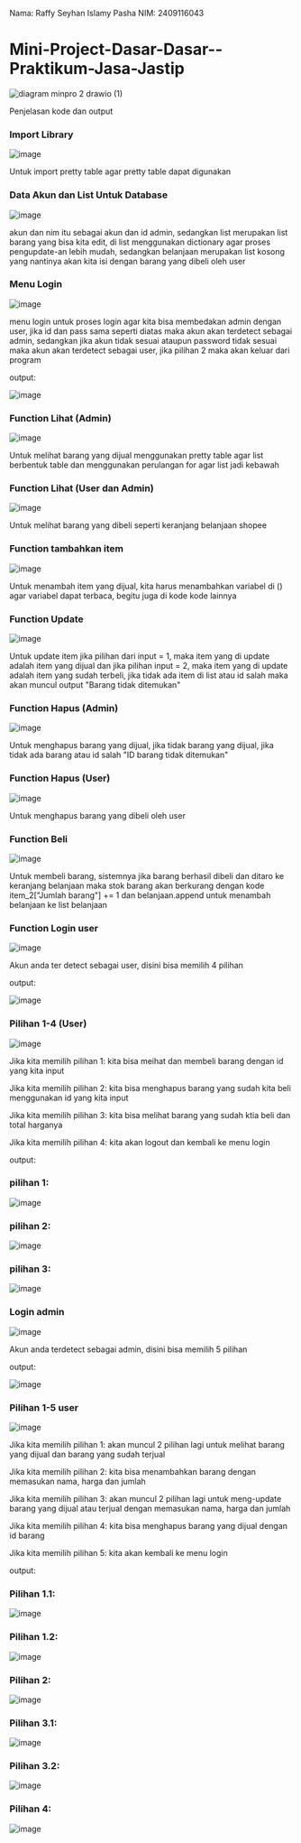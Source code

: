 Nama: Raffy Seyhan Islamy Pasha
NIM: 2409116043

# Mini-Project-Dasar-Dasar--Praktikum-Jasa-Jastip

![diagram minpro 2 drawio (1)](https://github.com/user-attachments/assets/6b152f89-745c-4edf-a2e8-7bfa2584f4a4)

Penjelasan kode dan output

### Import Library

![image](https://github.com/user-attachments/assets/d27028aa-84d8-488c-a67b-2aacdbf8fe25)

Untuk import pretty table agar pretty table dapat digunakan

### Data Akun dan List Untuk Database

![image](https://github.com/user-attachments/assets/ea58383e-8328-49ec-9808-1d39283d3013)

akun dan nim itu sebagai akun dan id admin, sedangkan list merupakan list barang yang bisa kita edit, di list menggunakan dictionary agar proses pengupdate-an lebih mudah, sedangkan belanjaan merupakan list kosong yang nantinya akan kita isi dengan barang yang dibeli oleh user

### Menu Login

![image](https://github.com/user-attachments/assets/1d67477e-29c0-46d7-a2f2-b1d8f8beb5ed)

menu login untuk proses login agar kita bisa membedakan admin dengan user, jika id dan pass sama seperti diatas maka akun akan terdetect sebagai admin, sedangkan jika akun tidak sesuai ataupun password tidak sesuai maka akun akan terdetect sebagai user, jika pilihan 2 maka akan keluar dari program

output:

![image](https://github.com/user-attachments/assets/92400cdf-173f-4b09-b0b7-9653dc054ad7)

### Function Lihat (Admin)

![image](https://github.com/user-attachments/assets/9bb0758c-870c-458e-9264-4eab2908a20e)

Untuk melihat barang yang dijual menggunakan pretty table agar list berbentuk table dan menggunakan perulangan for agar list jadi kebawah

### Function Lihat (User dan Admin)

![image](https://github.com/user-attachments/assets/069448ad-c653-4762-9c2a-d9d239b637c4)

Untuk melihat barang yang dibeli seperti keranjang belanjaan shopee

### Function tambahkan item

![image](https://github.com/user-attachments/assets/8156b1af-f5cf-4ea8-85ff-d37a64a48d24)

Untuk menambah item yang dijual, kita harus menambahkan variabel di () agar variabel dapat terbaca, begitu juga di kode kode lainnya

### Function Update

![image](https://github.com/user-attachments/assets/aa88bb82-c105-401b-8886-83a93d7e1ebb)

Untuk update item jika pilihan dari input = 1, maka item yang di update adalah item yang dijual dan jika pilihan input = 2, maka item yang di update adalah item yang sudah terbeli, jika tidak ada item di list atau id salah maka akan muncul output "Barang tidak ditemukan"

### Function Hapus (Admin)

![image](https://github.com/user-attachments/assets/20cb8d04-ea3f-4ff8-8fd1-4204cc145b36)

Untuk menghapus barang yang dijual, jika tidak barang yang dijual, jika tidak ada barang atau id salah "ID barang tidak ditemukan"

### Function Hapus (User)

![image](https://github.com/user-attachments/assets/69a9cd62-201e-4d37-9e0c-9181a9c8d610)

Untuk menghapus barang yang dibeli oleh user

### Function Beli

![image](https://github.com/user-attachments/assets/19e8fd4a-157f-4d07-bdd7-4a3cc4f152ce)

Untuk membeli barang, sistemnya jika barang berhasil dibeli dan ditaro ke keranjang belanjaan maka stok barang akan berkurang dengan kode item_2["Jumlah barang"] += 1 dan belanjaan.append untuk menambah belanjaan ke list belanjaan

### Function Login user

![image](https://github.com/user-attachments/assets/d4cc1c86-530c-47b9-900c-aca050d508b2)

Akun anda ter detect sebagai user, disini bisa memilih 4 pilihan

output:

![image](https://github.com/user-attachments/assets/e90ade0f-4472-4917-9ae3-c76a536ef9c1)

### Pilihan 1-4 (User)

![image](https://github.com/user-attachments/assets/33c107f6-cf03-4abf-a775-d2f0de721c8a)

Jika kita memilih pilihan 1: kita bisa meihat dan membeli barang dengan id yang kita input 

Jika kita memilih pilihan 2: kita bisa menghapus barang yang sudah kita beli menggunakan id yang kita input

Jika kita memilih pilihan 3: kita bisa melihat barang yang sudah ktia beli dan total harganya

Jika kita memilih pilihan 4: kita akan logout dan kembali ke menu login

output:

### pilihan 1:

![image](https://github.com/user-attachments/assets/b58aadf1-8513-4e45-acda-ffebfaca7abc)

### pilihan 2:

![image](https://github.com/user-attachments/assets/120d9ea4-edcb-400b-b5b8-3bdeeaf803fe)

### pilihan 3:

![image](https://github.com/user-attachments/assets/e11917a5-fd0b-43fe-874f-5ffaf773ce3c)

### Login admin

![image](https://github.com/user-attachments/assets/8fdc12f9-701d-4e53-aa02-0a0e8b8b2071)

Akun anda terdetect sebagai admin, disini bisa memilih 5 pilihan

output:

![image](https://github.com/user-attachments/assets/27c0d39a-123e-4365-ae94-74643016ea63)

### Pilihan 1-5 user

![image](https://github.com/user-attachments/assets/dabd1143-9be6-4a3d-adb2-29ab8b671a4b)

Jika kita memilih pilihan 1: akan muncul 2 pilihan lagi untuk melihat barang yang dijual dan barang yang sudah terjual

Jika kita memilih pilihan 2: kita bisa menambahkan barang dengan memasukan nama, harga dan jumlah

Jika kita memilih pilihan 3: akan muncul 2 pilihan lagi untuk meng-update barang yang dijual atau terjual dengan memasukan nama, harga dan jumlah

Jika kita memilih pilihan 4: kita bisa menghapus barang yang dijual dengan id barang

Jika kita memilih pilihan 5: kita akan kembali ke menu login

output:

### Pilihan 1.1:

![image](https://github.com/user-attachments/assets/88187de0-cdf6-4dcb-ac15-e99e36b5dce0)

### Pilihan 1.2:

![image](https://github.com/user-attachments/assets/493e4d44-b4ea-44b0-b801-e8bc00c67b85)


### Pilihan 2:

![image](https://github.com/user-attachments/assets/03f5b688-2768-45b1-8d17-29c8743832ec)

### Pilihan 3.1:

![image](https://github.com/user-attachments/assets/deb2eafd-a050-4e36-a4cd-020fead4b256)

### Pilihan 3.2:

![image](https://github.com/user-attachments/assets/d7bb989a-e127-47b3-bb2f-de7d795e2b7c)

### Pilihan 4:

![image](https://github.com/user-attachments/assets/6c9aa970-1a02-4185-990f-0bb7c611cc18)


































